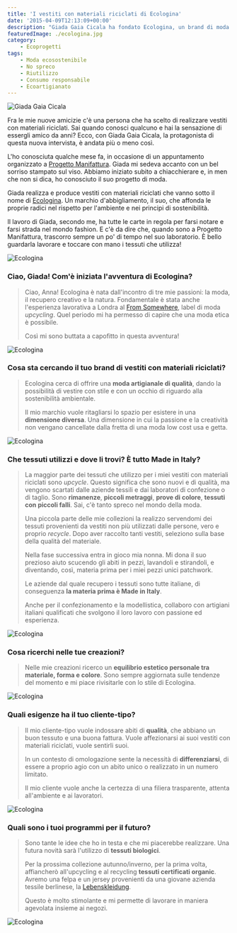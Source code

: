 ```yaml
---
title: 'I vestiti con materiali riciclati di Ecologina'
date: '2015-04-09T12:13:09+00:00'
description: "Giada Gaia Cicala ha fondato Ecologina, un brand di moda che realizza vestiti con materiali riciclati in  un'ottica di recupero e di sostenibilità ambientale."
featuredImage: ./ecologina.jpg
category:
    - Ecoprogetti
tags:
    - Moda ecosostenibile
    - No spreco
    - Riutilizzo
    - Consumo responsabile
    - Ecoartigianato
---
```


![Giada Gaia Cicala](./vestiti-giada-0068.jpg)

Fra le mie nuove amicizie c'è una persona che ha scelto di realizzare vestiti con materiali riciclati.
Sai quando conosci qualcuno e hai la sensazione di essergli amico da anni? Ecco, con Giada Gaia Cicala, la protagonista di questa nuova intervista, è andata più o meno così.

L'ho conosciuta qualche mese fa, in occasione di un appuntamento organizzato a [Progetto Manifattura](http://www.progettomanifattura.it).
Giada mi sedeva accanto con un bel sorriso stampato sul viso. Abbiamo iniziato subito a chiacchierare e, in men che non si dica, ho conosciuto il suo progetto di moda.

Giada realizza e produce vestiti con materiali riciclati che vanno sotto il nome di [Ecologina](http://www.ecologina.it). Un marchio d'abbigliamento, il suo, che affonda le proprie radici nel rispetto per l'ambiente e nei principi di sostenibilità.

Il lavoro di Giada, secondo me, ha tutte le carte in regola per farsi notare e farsi strada nel mondo fashion. E c'è da dire che, quando sono a Progetto Manifattura, trascorro sempre un po' di tempo nel suo laboratorio.
È bello guardarla lavorare e toccare con mano i tessuti che utilizza!

![Ecologina](./ecologina-8.jpg)

### Ciao, Giada! Com'è iniziata l'avventura di Ecologina?

> Ciao, Anna! Ecologina è nata dall'incontro di tre mie passioni: la moda, il recupero creativo e la natura. Fondamentale è stata anche l'esperienza lavorativa a Londra al [From Somewhere](http://fromsomewhere.co.uk), label di moda _upcycling_. Quel periodo mi ha permesso di capire che una moda etica è possibile.
>
> Così mi sono buttata a capofitto in questa avventura!

![Ecologina](./ecologina-1.jpg)

### Cosa sta cercando il tuo brand di vestiti con materiali riciclati?

> Ecologina cerca di offrire una **moda artigianale di qualità**, dando la possibilità di vestire con stile e con un occhio di riguardo alla sostenibilità ambientale.
>
> Il mio marchio vuole ritagliarsi lo spazio per esistere in una **dimensione diversa**. Una dimensione in cui la passione e la creatività non vengano cancellate dalla fretta di una moda low cost usa e getta.

![Ecologina](./ecologina-2.jpg)

### Che tessuti utilizzi e dove li trovi? È tutto Made in Italy?

> La maggior parte dei tessuti che utilizzo per i miei vestiti con materiali riciclati sono _upcycle_. Questo significa che sono nuovi e di qualità, ma vengono scartati dalle aziende tessili e dai laboratori di confezione o di taglio. Sono **rimanenze**, **piccoli metraggi**, **prove di colore**, **tessuti con piccoli falli**. Sai, c'è tanto spreco nel mondo della moda.
>
> Una piccola parte delle mie collezioni la realizzo servendomi dei tessuti provenienti da vestiti non più utilizzati dalle persone, vero e proprio _recycle_. Dopo aver raccolto tanti vestiti, seleziono sulla base della qualità del materiale.
>
> Nella fase successiva entra in gioco mia nonna. Mi dona il suo prezioso aiuto scucendo gli abiti in pezzi, lavandoli e stirandoli, e diventando, così, materia prima per i miei pezzi unici patchwork.
>
> Le aziende dal quale recupero i tessuti sono tutte italiane, di conseguenza **la materia prima è Made in Italy**.
>
> Anche per il confezionamento e la modellistica, collaboro con artigiani italiani qualificati che svolgono il loro lavoro con passione ed esperienza.

![Ecologina](./ecologina-3.jpg)

### Cosa ricerchi nelle tue creazioni?

> Nelle mie creazioni ricerco un **equilibrio estetico personale tra materiale, forma e colore**. Sono sempre aggiornata sulle tendenze del momento e mi piace rivisitarle con lo stile di Ecologina.

![Ecologina](./ecologina-4.jpg)

### Quali esigenze ha il tuo cliente-tipo?

> Il mio cliente-tipo vuole indossare abiti di **qualità**, che abbiano un buon tessuto e una buona fattura. Vuole affezionarsi ai suoi vestiti con materiali riciclati, vuole sentirli suoi.
>
> In un contesto di omologazione sente la necessità di **differenziarsi**, di essere a proprio agio con un abito unico o realizzato in un numero limitato.
>
> Il mio cliente vuole anche la certezza di una filiera trasparente, attenta all'ambiente e ai lavoratori.

![Ecologina](./ecologina-5.jpg)

### Quali sono i tuoi programmi per il futuro?

> Sono tante le idee che ho in testa e che mi piacerebbe realizzare. Una futura novità sarà l'utilizzo di **tessuti biologici**.
>
> Per la prossima collezione autunno/inverno, per la prima volta, affiancherò all'upcycling e al recycling **tessuti certificati organic**. Avremo una felpa e un jersey provenienti da una giovane azienda tessile berlinese, la [Lebenskleidung](http://www.lebenskleidung.com).
>
> Questo è molto stimolante e mi permette di lavorare in maniera agevolata insieme ai negozi.

![Ecologina](./ecologina-6.jpg)
